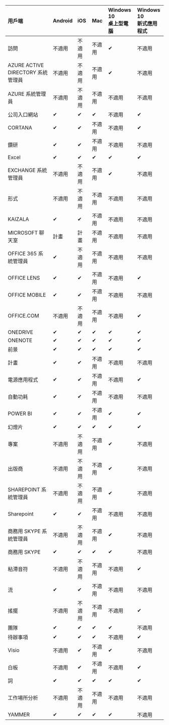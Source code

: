 <!-- This file is generated automatically. Changes made to this file will be overwritten.-->
|用戶端|Android|iOS|Mac|Windows 10<br>桌上型電腦|Windows 10<br>新式應用程式|
|:-|:-|:-|:-|:-|:-|
|訪問|不適用|不適用|不適用|✔|不適用|
|AZURE ACTIVE DIRECTORY 系統管理員|不適用|不適用|不適用|✔|不適用|
|AZURE 系統管理員|不適用|不適用|不適用|不適用|不適用|
|公司入口網站|✔|✔|✔|不適用|✔|
|CORTANA|✔|✔|不適用|不適用|✔|
|鑽研|✔|✔|不適用|不適用|不適用|
|Excel|✔|✔|✔|✔|✔|
|EXCHANGE 系統管理員|不適用|不適用|不適用|✔|不適用|
|形式|不適用|不適用|不適用|不適用|不適用|
|KAIZALA|✔|✔|不適用|不適用|不適用|
|MICROSOFT 聊天室|計畫|計畫|不適用|不適用|不適用|
|OFFICE 365 系統管理員|✔|不適用|不適用|不適用|不適用|
|OFFICE LENS|✔|✔|不適用|不適用|✔|
|OFFICE MOBILE|✔|✔|不適用|不適用|不適用|
|OFFICE.COM|不適用|不適用|不適用|不適用|✔|
|ONEDRIVE|✔|✔|✔|✔|✔|
|ONENOTE|✔|✔|✔|✔|✔|
|前景|✔|✔|✔|✔|✔|
|計畫|✔|✔|不適用|不適用|不適用|
|電源應用程式|✔|✔|不適用|不適用|✔|
|自動功耗|✔|✔|不適用|不適用|不適用|
|POWER BI|✔|✔|不適用|✔|✔|
|幻燈片|✔|✔|✔|✔|✔|
|專案|不適用|不適用|不適用|✔|不適用|
|出版商|不適用|不適用|不適用|✔|不適用|
|SHAREPOINT 系統管理員|不適用|不適用|不適用|✔|不適用|
|Sharepoint|✔|✔|不適用|不適用|不適用|
|商務用 SKYPE 系統管理員|不適用|不適用|不適用|✔|不適用|
|商務用 SKYPE|✔|✔|✔|✔|不適用|
|粘滯音符|不適用|不適用|不適用|不適用|✔|
|流|✔|✔|不適用|不適用|不適用|
|搖擺|不適用|不適用|不適用|不適用|✔|
|團隊|✔|✔|✔|✔|不適用|
|待辦事項|✔|✔|✔|不適用|✔|
|Visio|不適用|✔|不適用|✔|不適用|
|白板|不適用|✔|不適用|不適用|✔|
|詞|✔|✔|✔|✔|✔|
|工作場所分析|不適用|不適用|不適用|不適用|不適用|
|YAMMER|✔|✔|✔|✔|不適用|

